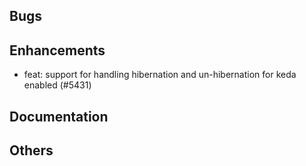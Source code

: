 ## Bugs
## Enhancements
- feat: support for handling hibernation and un-hibernation for keda enabled (#5431)
## Documentation
## Others
